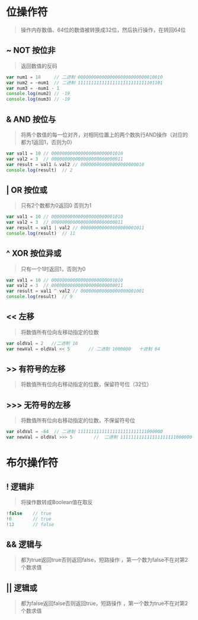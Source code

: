 # 位操作符

> 操作内存数值、64位的数值被转换成32位，然后执行操作，在转回64位

## ~ NOT 按位非
> 返回数值的反码
```js
var num1 = 18     // 二进制 00000000000000000000000000010010
var num2 = ~num1  // 二进制 11111111111111111111111111101101
var num3 = -num1 - 1
console.log(num2) // -19
console.log(num3) // -19
```

## & AND 按位与
> 将两个数值的每一位对齐，对相同位置上的两个数执行AND操作（对应的都为1返回1，否则为0）
```js
var val1 = 10 // 000000000000000000000001010
var val2 = 3  // 000000000000000000000000011
var result = val1 & val2 // 000000000000000000000010
console.log(result)  // 2
```

## | OR 按位或
> 只有2个数都为0返回0 否则为1

```js
var val1 = 10 // 000000000000000000000001010
var val2 = 3  // 000000000000000000000000011
var result = val1 | val2 // 000000000000000000001011
console.log(result)  // 11
```

## ^ XOR 按位异或
> 只有一个1时返回1，否则为0

```js
var val1 = 10 // 000000000000000000000001010
var val2 = 3  // 000000000000000000000000011
var result = val1 ^ val2 // 000000000000000000001001
console.log(result)  // 9
```

## << 左移
> 将数值所有位向左移动指定的位数

```js
var oldVal = 2   //二进制 10
var newVal = oldVal << 5       // 二进制 1000000   十进制 64
````

## >> 有符号的左移
> 将数值所有位向右移动指定的位数，保留符号位（32位）

## >>> 无符号的左移
> 将数值所有位向右移动指定的位数，不保留符号位

```js
var oldVal = -64  // 二进制 11111111111111111111111111000000
var newVal = oldVal >>> 5        //  二进制 111111111111111111111000000   十进制 134217726
```

# 布尔操作符

## ! 逻辑非
> 将操作数转成Boolean值在取反

```js
!false    // true
!0        // true
!12       // false
```

## && 逻辑与
> 都为true返回true否则返回false，短路操作 ，第一个数为false不在对第2个数求值

## || 逻辑或
> 都为false返回false否则返回true，短路操作 ，第一个数为true不在对第2个数求值